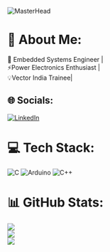
![MasterHead](https://github.com/user-attachments/assets/6fd16b02-862c-42ed-8aaf-79ae408ec67e)
# 💫 About Me:
🎯 Embedded Systems Engineer | <br>⚡Power Electronics Enthusiast | <br>💡Vector India Trainee| 


## 🌐 Socials:
[![LinkedIn](https://img.shields.io/badge/LinkedIn-%230077B5.svg?logo=linkedin&logoColor=white)](https://www.linkedin.com/in/prathamesh-salunkhe7/) 


# 💻 Tech Stack:
![C](https://img.shields.io/badge/c-%2300599C.svg?style=for-the-badge&logo=c&logoColor=white) ![Arduino](https://img.shields.io/badge/-Arduino-00979D?style=for-the-badge&logo=Arduino&logoColor=white) ![C++](https://img.shields.io/badge/c++-%2300599C.svg?style=for-the-badge&logo=c%2B%2B&logoColor=white)
# 📊 GitHub Stats:
![](https://github-readme-stats.vercel.app/api?username=prathameshsalunkhe&theme=github_dark&hide_border=false&include_all_commits=false&count_private=false)<br/>
![](https://github-readme-streak-stats.herokuapp.com/?user=prathameshsalunkhe&theme=github_dark&hide_border=false)<br/>
![](https://github-readme-stats.vercel.app/api/top-langs/?username=prathameshsalunkhe&theme=github_dark&hide_border=false&include_all_commits=false&count_private=false&layout=compact)

<!-- Proudly created with GPRM ( https://gprm.itsvg.in ) -->
